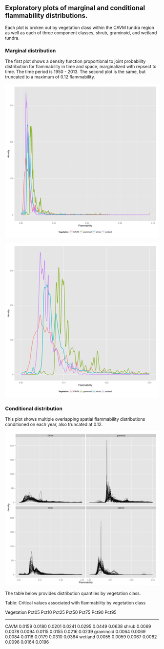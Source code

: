 






##
##
## Exploratory plots of marginal and conditional flammability distributions.

Each plot is broken out by vegetation class within the CAVM tundra region as well as each of three component classes, shrub, graminoid, and wetland tundra.

### Marginal distribution

The first plot shows a density function proportional to joint probability distribution for flammability in time and space,
marginalized with repsect to time. The time period is 1950 - 2013. The second plot is the same, but truncated to a maximum of 0.12 flammability.

![](cavm_flam_dist_files/figure-html/plot01a-1.png) 

![](cavm_flam_dist_files/figure-html/plot01b-1.png) 

### Conditional distribution

This plot shows multiple overlapping spatial flammability distributions conditioned on each year, also truncated at 0.12.

![](cavm_flam_dist_files/figure-html/plot02-1.png) 

The table below provides distribution quantiles by vegetation class.


Table: Critical values associated with flammability by vegetation class

Vegetation     Pct05    Pct10    Pct25    Pct50    Pct75    Pct90    Pct95
-----------  -------  -------  -------  -------  -------  -------  -------
CAVM          0.0159   0.0180   0.0201   0.0241   0.0295   0.0449   0.0638
shrub         0.0069   0.0078   0.0094   0.0115   0.0155   0.0216   0.0239
graminoid     0.0064   0.0069   0.0084   0.0116   0.0179   0.0310   0.0364
wetland       0.0055   0.0059   0.0067   0.0082   0.0096   0.0164   0.0196
